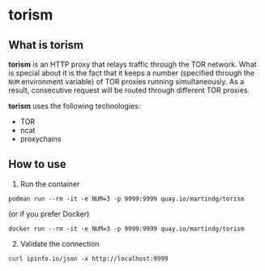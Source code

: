# torism

## What is torism

**torism** is an HTTP proxy that relays traffic through the TOR network. What is
special about it is the fact that it keeps a number (specified through the
`NUM` environment variable) of TOR proxies running simultaneously. As a result,
consecutive request will be routed through different TOR proxies.

**torism** uses the following technologies:
* TOR
* ncat
* proxychains

## How to use

1. Run the container
```shell
podman run --rm -it -e NUM=3 -p 9999:9999 quay.io/martindg/torism
```
(or if you prefer Docker)
```shell
docker run --rm -it -e NUM=3 -p 9999:9999 quay.io/martindg/torism
```

2. Validate the connection
```shell
curl ipinfo.io/json -x http://localhost:9999
```
